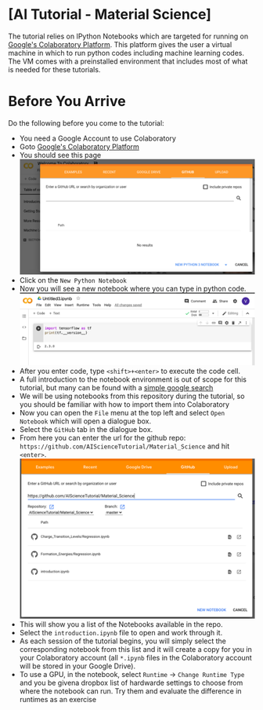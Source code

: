 # [AI Tutorial - Material Science]

 The tutorial relies on IPython Notebooks which are targeted for running on [Google's Colaboratory Platform](https://colab.research.google.com). This platform gives the user a virtual machine in which to run python codes including machine learning codes. The VM comes with a preinstalled environment that includes most of what is needed for these tutorials.

# Before You Arrive

Do the following before you come to the tutorial:
*  You need a Google Account to use Colaboratory
*  Goto [Google's Colaboratory Platform](https://colab.research.google.com) 
*  You should see this page
![start_page](README_imgs/colab_start_page.png)
*  Click on the `New Python Notebook` 
*  Now you will see a new notebook where you can type in python code.
![clean_page](README_imgs/collab_start_page1.png)
*  After you enter code, type `<shift>+<enter>` to execute the code cell.
*  A full introduction to the notebook environment is out of scope for this tutorial, but many can be found with a [simple google search](https://www.google.com/search?q=jupyter+notebook+tutorial)
*  We will be using notebooks from this repository during the tutorial, so  you should be familiar with how to import them into Colaboratory
*  Now you can open the `File` menu at the top left and select `Open Notebook` which will open a dialogue box.
*  Select the `GitHub` tab in the dialogue box.
*  From here you can enter the url for the github repo: `https://github.com/AIScienceTutorial/Material_Science` and hit `<enter>`.
![open_github](README_imgs/colab_open_github1.png)
*  This will show you a list of the Notebooks available in the repo.
*  Select the `introduction.ipynb` file to open and work through it.
*  As each session of the tutorial begins, you will simply select the corresponding notebook from this list and it will create a copy for you in your Colaboratory account (all `*.ipynb` files in the Colaboratory account will be stored in your Google Drive).
* To use a GPU, in the notebook, select `Runtime` -> `Change Runtime Type` and you be givena dropbox list of hardwarde settings to choose from where the notebook can run. Try them and evaluate the difference in runtimes as an exercise
